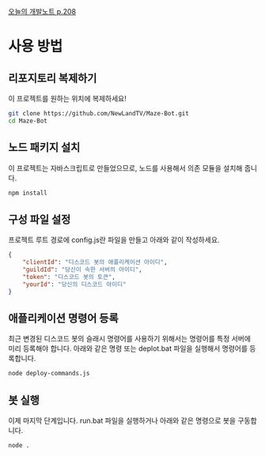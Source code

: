 [오늘의 개발노트 p.208](https://www.youtube.com/watch?v=TfgDZx3xtdA)

# 사용 방법

## 리포지토리 복제하기

이 프로젝트를 원하는 위치에 복제하세요!

```sh
git clone https://github.com/NewLandTV/Maze-Bot.git
cd Maze-Bot
```

## 노드 패키지 설치

이 프로젝트는 자바스크립트로 만들었으므로, 노드를 사용해서 의존 모듈을 설치해 줍니다.

```sh
npm install
```

## 구성 파일 설정

프로젝트 루트 경로에 config.js란 파일을 만들고 아래와 같이 작성하세요.

```json
{
    "clientId": "디스코드 봇의 애플리케이션 아이디",
    "guildId": "당신이 속한 서버의 아이디",
    "token": "디스코드 봇의 토큰",
    "yourId": "당신의 디스코드 아이디"
}
```

## 애플리케이션 명령어 등록

최근 변경된 디스코드 봇의 슬래시 명령어를 사용하기 위해서는 명령어를 특정 서버에 미리 등록해야 합니다. 아래와 같은 명령 또는 deplot.bat 파일을 실행해서 명령어를 등록합니다.

```sh
node deploy-commands.js
```

## 봇 실행

이제 마지막 단계입니다. run.bat 파일을 실행하거나 아래와 같은 명령으로 봇을 구동합니다.

```sh
node .
```
